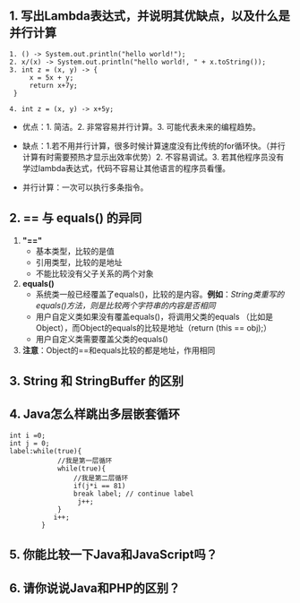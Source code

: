 ## 1. 写出Lambda表达式，并说明其优缺点，以及什么是并行计算
```
1. () -> System.out.println("hello world!");
2. x/(x) -> System.out.println("hello world!, " + x.toString());
3. int z = (x, y) -> {
	 x = 5x + y;
	 return x+7y;
 }
 
4. int z = (x, y) -> x+5y;
```
- 优点：1. 简洁。2. 非常容易并行计算。3. 可能代表未来的编程趋势。
- 缺点：1.若不用并行计算，很多时候计算速度没有比传统的for循环快。（并行计算有时需要预热才显示出效率优势）2. 不容易调试。3. 若其他程序员没有学过lambda表达式，代码不容易让其他语言的程序员看懂。

- 并行计算：一次可以执行多条指令。

## 2. == 与 equals() 的异同
1. **"=="**
	- 基本类型，比较的是值
	- 引用类型，比较的是地址
	- 不能比较没有父子关系的两个对象
2. **equals()**
	- 系统类一般已经覆盖了equals()，比较的是内容。**例如**：*String类重写的equals()方法，则是比较两个字符串的内容是否相同*
	- 用户自定义类如果没有覆盖equals()，将调用父类的equals （比如是Object），而Object的equals的比较是地址（return (this == obj);）
	- 用户自定义类需要覆盖父类的equals()
3. **注意**：Object的==和equals比较的都是地址，作用相同

## 3. String 和 StringBuffer 的区别

## 4. Java怎么样跳出多层嵌套循环
```
int i =0;
int j = 0;
label:while(true){
            //我是第一层循环
            while(true){
                //我是第二层循环
                if(j*i == 81)
                break label; // continue label
                 j++;
            }
           i++;
        }
```

## 5. 你能比较一下Java和JavaScript吗？
## 6. 请你说说Java和PHP的区别？